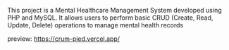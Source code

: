 
This project is a Mental Healthcare Management System developed using PHP and MySQL. It allows users to perform basic CRUD (Create, Read, Update, Delete) operations to manage mental health records



preview:
https://crum-pied.vercel.app/
